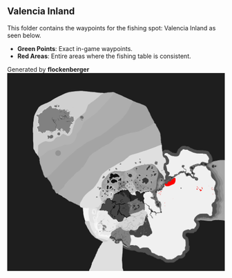 ## Valencia Inland
This folder contains the waypoints for the fishing spot: Valencia Inland as seen below.

- **Green Points**: Exact in-game waypoints.
- **Red Areas**: Entire areas where the fishing table is consistent.

Generated by **flockenberger**
![Valencia Inland](./Preview.png?raw=true "Valencia Inland")
